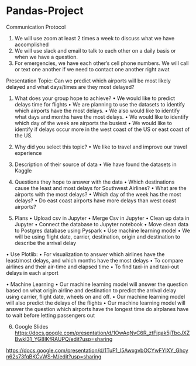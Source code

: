 # Pandas-Project
Communication Protocol

1)	We will use zoom at least 2 times a week to discuss what we have accomplished
2)	We will use slack and email to talk to each other on a daily basis or when we have a question.
3)	For emergencies, we have each other’s cell phone numbers. We will call or text one another if we need to contact one another right awat

Presentation
Topic: Can we predict which airports will be most likely delayed and what days/times are they most delayed?

1)	What does your group hope to achieve?
•	We would like to predict delays time for flights 
•   We are planning to use the datasets to identify which airports have the most delays. 
•   We also would like to identify what days and months have the most delays. 
•   We would like to identify which day of the week are airports the busiest
•   We would like to identify if delays occur more in the west coast of the US or east coast of the US.

2) Why did you select this topic?
•	We like to travel and improve our travel experience

2)	Description of their source of data
•	We have found the datasets in Kaggle

4) Questions they hope to answer with the data
•	Which destinations cause the least and most delays for Southwest Airlines?
•	What are the airports with the most delays?
•	Which day of the week has the most delays?
•   Do east coast airports have more delays than west coast airports?

5) Plans
•	Upload csv in Jupyter
•	Merge Csv in Jupyter
•	Clean up data in Jupyter
•	Connect the database to Jupyter notebook
•	Move clean data to Postgres database using Pyspark
•	Use machine learning model
•	We will be using flight date, carrier, destination,  origin and destination to describe the arrival delay

• Use Plotlib:
•	For visualization to answer which airlines have the least/most delays, and which months have the most delays 
•	To compare airlines and their air-time and elapsed time
•	To find taxi-in and taxi-out delays in each airport

• Machine Learning
•	Our machine learning model will answer the question based on what origin airline and destination to predict the arrival delay using carrier, flight date, wheels on and off.
•	Our machine learning model will also predict the delays of the flights
•	Our machine learning model will answer the question which airports have the longest time do airplanes have to wait before letting passengers out


6) Google Slides   
https://docs.google.com/presentation/d/1OwAqNvC6R_ztFjqak5jTbcJXZBwkI31_YG8IKfRAUPQ/edit?usp=sharing

https://docs.google.com/presentation/d/1TuF1_l5AwxgvbOCYwFYlXY_Ghcyn62s73fqBKCvWS-M/edit?usp=sharing
